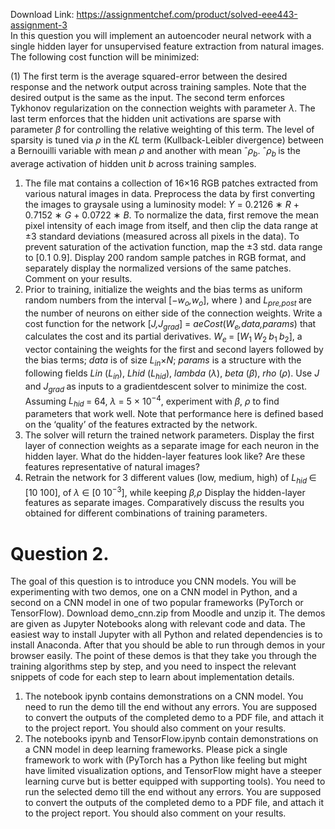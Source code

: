 Download Link: https://assignmentchef.com/product/solved-eee443-assignment-3
<br>
In this question you will implement an autoencoder neural network with a single hidden layer for unsupervised feature extraction from natural images. The following cost function will be minimized:

(1) The first term is the average squared-error between the desired response and the network output across training samples. Note that the desired output is the same as the input. The second term enforces Tykhonov regularization on the connection weights with parameter <em>λ</em>. The last term enforces that the hidden unit activations are sparse with parameter <em>β </em>for controlling the relative weighting of this term. The level of sparsity is tuned via <em>ρ </em>in the <em>KL </em>term (Kullback-Leibler divergence) between a Bernouilli variable with mean <em>ρ </em>and another with mean ˆ<em>ρ<sub>b</sub></em>. ˆ<em>ρ<sub>b </sub></em>is the average activation of hidden unit <em>b </em>across training samples.

<ol>

 <li>The file mat contains a collection of 16×16 RGB patches extracted from various natural images in data. Preprocess the data by first converting the images to graysale using a luminosity model: <em>Y </em>= 0<em>.</em>2126 ∗ <em>R </em>+ 0<em>.</em>7152 ∗ <em>G </em>+ 0<em>.</em>0722 ∗ <em>B</em>. To normalize the data, first remove the mean pixel intensity of each image from itself, and then clip the data range at ±3 standard deviations (measured across all pixels in the data). To prevent saturation of the activation function, map the ±3 std. data range to [0<em>.</em>1 0<em>.</em>9]. Display 200 random sample patches in RGB format, and separately display the normalized versions of the same patches. Comment on your results.</li>

 <li>Prior to training, initialize the weights and the bias terms as uniform random numbers from the interval [−<em>w<sub>o</sub>,w<sub>o</sub></em>], where ) and <em>L<sub>pre,post </sub></em>are the number of neurons on either side of the connection weights. Write a cost function for the network [<em>J,J<sub>grad</sub></em>] = <em>aeCost</em>(<em>W<sub>e</sub>,data,params</em>) that calculates the cost and its partial derivatives. <em>W<sub>e </sub></em>= [<em>W</em><sub>1 </sub><em>W</em><sub>2 </sub><em>b</em><sub>1 </sub><em>b</em><sub>2</sub>], a vector containing the weights for the first and second layers followed by the bias terms; <em>data </em>is of size <em>L<sub>in</sub></em>×<em>N</em>; <em>params </em>is a structure with the following fields <em>Lin </em>(<em>L<sub>in</sub></em>), <em>Lhid </em>(<em>L<sub>hid</sub></em>), <em>lambda </em>(<em>λ</em>), <em>beta </em>(<em>β</em>), <em>rho </em>(<em>ρ</em>). Use <em>J </em>and <em>J<sub>grad </sub></em>as inputs to a gradientdescent solver to minimize the cost. Assuming <em>L<sub>hid </sub></em>= 64, <em>λ </em>= 5 × 10<sup>−4</sup>, experiment with <em>β</em>, <em>ρ </em>to find parameters that work well. Note that performance here is defined based on the ‘quality’ of the features extracted by the network.</li>

 <li>The solver will return the trained network parameters. Display the first layer of connection weights as a separate image for each neuron in the hidden layer. What do the hidden-layer features look like? Are these features representative of natural images?</li>

 <li>Retrain the network for 3 different values (low, medium, high) of <em>L<sub>hid </sub></em>∈ [10 100], of <em>λ </em>∈ [0 10<sup>−3</sup>], while keeping <em>β,ρ </em> Display the hidden-layer features as separate images. Comparatively discuss the results you obtained for different combinations of training parameters.</li>

</ol>

<h1>Question 2.</h1>

The goal of this question is to introduce you CNN models. You will be experimenting with two demos, one on a CNN model in Python, and a second on a CNN model in one of two popular frameworks (PyTorch or TensorFlow). Download demo_cnn.zip from Moodle and unzip it. The demos are given as Jupyter Notebooks along with relevant code and data. The easiest way to install Jupyter with all Python and related dependencies is to install Anaconda. After that you should be able to run through demos in your browser easily. The point of these demos is that they take you through the training algorithms step by step, and you need to inspect the relevant snippets of code for each step to learn about implementation details.

<ol>

 <li>The notebook ipynb contains demonstrations on a CNN model. You need to run the demo till the end without any errors. You are supposed to convert the outputs of the completed demo to a PDF file, and attach it to the project report. You should also comment on your results.</li>

 <li>The notebooks ipynb and TensorFlow.ipynb contain demonstrations on a CNN model in deep learning frameworks. Please pick a single framework to work with (PyTorch has a Python like feeling but might have limited visualization options, and TensorFlow might have a steeper learning curve but is better equipped with supporting tools). You need to run the selected demo till the end without any errors. You are supposed to convert the outputs of the completed demo to a PDF file, and attach it to the project report. You should also comment on your results.</li>

</ol>